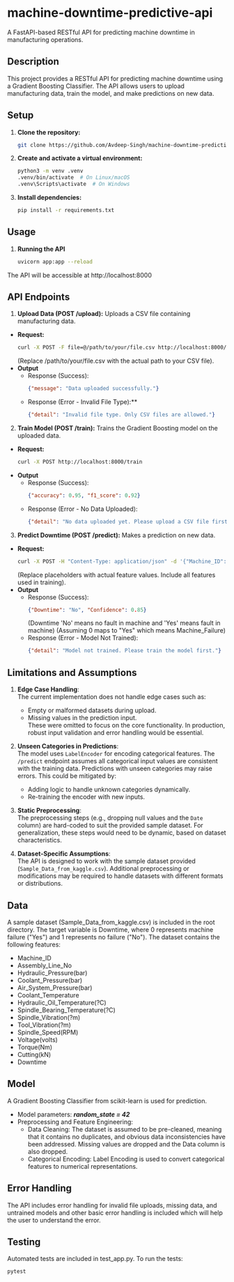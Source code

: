 # machine-downtime-predictive-api
A FastAPI-based RESTful API for predicting machine downtime in manufacturing operations.

## Description

This project provides a RESTful API for predicting machine downtime using a Gradient Boosting Classifier. The API allows users to upload manufacturing data, train the model, and make predictions on new data.

## Setup

1. **Clone the repository:**
   ```bash
   git clone https://github.com/Avdeep-Singh/machine-downtime-predictive-api
2. **Create and activate a virtual environment:**
    ```bash
    python3 -m venv .venv
    .venv/bin/activate  # On Linux/macOS
    .venv\Scripts\activate  # On Windows
3. **Install dependencies:**
    ```bash
    pip install -r requirements.txt
## Usage
1. **Running the API**
    ```bash
    uvicorn app:app --reload
The API will be accessible at http://localhost:8000

## API Endpoints
1. **Upload Data (POST /upload):**
Uploads a CSV file containing manufacturing data.
- **Request:**
    ```bash
    curl -X POST -F file=@/path/to/your/file.csv http://localhost:8000/upload
    ```
    (Replace /path/to/your/file.csv with the actual path to your CSV file).
- **Output**
   - Response (Success):
     ```json
     {"message": "Data uploaded successfully."}
   - Response (Error - Invalid File Type):**
     ```json
     {"detail": "Invalid file type. Only CSV files are allowed."}
2. **Train Model (POST /train):**
Trains the Gradient Boosting model on the uploaded data.
- **Request:**
    ```bash
    curl -X POST http://localhost:8000/train
- **Output**
   - Response (Success):
     ```json
     {"accuracy": 0.95, "f1_score": 0.92}
   - Response (Error - No Data Uploaded):
     ```json
     {"detail": "No data uploaded yet. Please upload a CSV file first."}
3. **Predict Downtime (POST /predict):**
Makes a prediction on new data.
- **Request:**
    ```bash
    curl -X POST -H "Content-Type: application/json" -d '{"Machine_ID": "Makino-L1-Unit1-2013", "Assembly_Line_No": "Shopfloor-L1", "Hydraulic_Pressure(bar)": 71.04, "Coolant_Pressure(bar)": 6.933724915, "Air_System_Pressure(bar)": 6.284964506, "Coolant_Temperature": 25.6, "Hydraulic_Oil_Temperature(?C)": 46.0, "Spindle_Bearing_Temperature(?C)": 33.4, "Spindle_Vibration(?m)": 1.291, "Tool_Vibration(?m)": 26.492, "Spindle_Speed(RPM)": 25892.0, "Voltage(volts)": 335.0, "Torque(Nm)": 24.05532601, "Cutting(kN)": 3.58}' http://localhost:8000/predict
    ```
    (Replace placeholders with actual feature values. Include all features used in training).
- **Output**
   - Response (Success):
     ```json
     {"Downtime": "No", "Confidence": 0.85}
     ```
     (Downtime 'No' means no fault in machine and 'Yes' means fault in machine)
     (Assuming 0 maps to "Yes" which means Machine_Failure)
   - Response (Error - Model Not Trained):
     ```json
     {"detail": "Model not trained. Please train the model first."}

## Limitations and Assumptions

1. **Edge Case Handling**:  
   The current implementation does not handle edge cases such as:
   - Empty or malformed datasets during upload.  
   - Missing values in the prediction input.  
   These were omitted to focus on the core functionality. In production, robust input validation and error handling would be essential.

2. **Unseen Categories in Predictions**:  
   The model uses `LabelEncoder` for encoding categorical features. The `/predict` endpoint assumes all categorical input values are consistent with the training data. Predictions with unseen categories may raise errors. This could be mitigated by:
   - Adding logic to handle unknown categories dynamically.  
   - Re-training the encoder with new inputs.  

3. **Static Preprocessing**:  
   The preprocessing steps (e.g., dropping null values and the `Date` column) are hard-coded to suit the provided sample dataset. For generalization, these steps would need to be dynamic, based on dataset characteristics.  

4. **Dataset-Specific Assumptions**:  
   The API is designed to work with the sample dataset provided (`Sample_Data_from_kaggle.csv`). Additional preprocessing or modifications may be required to handle datasets with different formats or distributions.

## Data
A sample dataset (Sample_Data_from_kaggle.csv) is included in the root directory.
The target variable is Downtime, where 0 represents machine failure ("Yes") and 1 represents no failure ("No").
The dataset contains the following features:
- Machine_ID
- Assembly_Line_No
- Hydraulic_Pressure(bar)
- Coolant_Pressure(bar)
- Air_System_Pressure(bar)
- Coolant_Temperature
- Hydraulic_Oil_Temperature(?C)
- Spindle_Bearing_Temperature(?C)
- Spindle_Vibration(?m)
- Tool_Vibration(?m)
- Spindle_Speed(RPM)
- Voltage(volts)
- Torque(Nm)
- Cutting(kN)
- Downtime

## Model
A Gradient Boosting Classifier from scikit-learn is used for prediction.
- Model parameters: 
    ***random_state = 42***
- Preprocessing and Feature Engineering:
    - Data Cleaning: The dataset is assumed to be pre-cleaned, meaning that it contains no duplicates, and obvious data inconsistencies have been addressed. Missing values are dropped and the Data column is also dropped.
    - Categorical Encoding: Label Encoding is used to convert categorical features to numerical representations.

## Error Handling
The API includes error handling for invalid file uploads, missing data, and untrained models and other basic error handling is included which will help the user to understand the error.

## Testing
Automated tests are included in test_app.py. To run the tests:
```bash
pytest
```
